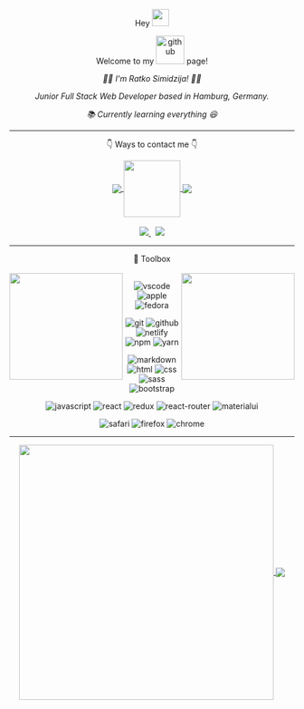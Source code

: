 <p align="center"> Hey  <img src="https://raw.githubusercontent.com/MartinHeinz/MartinHeinz/master/wave.gif" width="30px"> </p>
<p align="center">Welcome to my <img width=50 src="https://github.githubassets.com/images/modules/logos_page/Octocat.png"  alt="github"/> page!</p>
<p align="center"><i>👨‍💻 I'm Ratko Simidzija! 🙋‍♂️</i></p>
<p align="center"><i>Junior Full Stack Web Developer based in Hamburg, Germany.</i></p>
<p align="center"><i>📚 Currently learning everything 😆</i></p>

---
<p align="center">👇 Ways to contact me 👇</p>

<div align="center"> 
<a href="https://linkedin.com/in/ratkosimidzija">
  <img align="center" src="https://img.shields.io/badge/LinkedIn-0077B5?style=for-the-badge&logo=linkedin&logoColor=white" />
</a>  
<a href="#">
  <img align="center" width="100" src="https://camo.githubusercontent.com/ec0df7b334d15078e980be8f26f35f1bd6f004eaa4a121db42fed361360c1817/68747470733a2f2f6d656469612e67697068792e636f6d2f6d656469612f4c6e516a7057614f4e386e68723231764e572f67697068792e676966" />
</a> 
<a href="https://www.instagram.com/sira08_/" target="_blank">
  <img align="center" src="https://img.shields.io/badge/Instagram-E4405F?style=for-the-badge&logo=instagram&logoColor=white" />
</a> 
</div>
<br/>
<div align="center"> 
<a href="mailto:ratko.simidzija@icloud.com">
  <img src="https://img.shields.io/badge/mail-007aff?style=for-the-badge&logo=icloud&logoColor=white" />
</a>  &nbsp;
<a href="https://t.me/sira_08">
  <img src="https://img.shields.io/badge/Telegram-2CA5E0?style=for-the-badge&logo=telegram&logoColor=white" />
</a>  
</div>
<hr/>

<div align="center">🧰 Toolbox</div>
<br/>


<a href="#">
  <img align="left" width=200 height=188 align="left" src="https://raw.githubusercontent.com/rahul-jha98/rahul-jha98/main/techstack.gif" />
</a>  

<a href="#">
  <img align="right" width=200 height=188 src="https://camo.githubusercontent.com/62da68eb62b1e5f175f7d1f0191dd89a653d7908feb22d37d4a0ab07365d6791/68747470733a2f2f6d656469612e67697068792e636f6d2f6d656469612f4d3967624264396e6244724f5475314d71782f67697068792e676966" />
</a> 

<div align="center">
  
<img src="https://img.shields.io/badge/Visual_Studio_Code-0078D4?style=flat&logo=visual%20studio%20code&logoColor=white" alt="vscode"/> <img src="https://img.shields.io/badge/Apple-Mac%20Mini%20M1-lightgrey?style=flat&logo=apple" alt="apple"/>
<img src="https://img.shields.io/badge/Fedora-294172?style=flat&logo=fedora&logoColor=white" alt="fedora"/> 

<img src="https://img.shields.io/badge/Git-F05032?style=flat&logo=git&logoColor=white" alt="git"/> <img src="https://img.shields.io/badge/GitHub-100000?style=flat&logo=github&logoColor=white" alt="github"/>
<img src="https://img.shields.io/badge/Netlify-00C7B7?style=flat&logo=netlify&logoColor=white" alt="netlify"/>
<img src="https://img.shields.io/badge/npm-CB3837?style=flat&logo=npm&logoColor=white" alt="npm"/> 
<img src="https://img.shields.io/badge/Yarn-2C8EBB?style=flat&logo=yarn&logoColor=white" alt="yarn"/>

<img src="https://img.shields.io/badge/Markdown-000000?style=flat&logo=markdown&logoColor=white" alt="markdown"/> <img src="https://img.shields.io/badge/HTML5-E34F26?style=flat&logo=html5&logoColor=white" alt="html"/> 
<img src="https://img.shields.io/badge/CSS3-1572B6?style=flat&logo=css3&logoColor=white" alt="css"/>
<img src="https://img.shields.io/badge/Sass-CC6699?style=flat&logo=sass&logoColor=white" alt="sass"/>
<img src="https://img.shields.io/badge/Bootstrap-563D7C?style=flat&logo=bootstrap&logoColor=white" alt="bootstrap"/>

<img src="https://img.shields.io/badge/JavaScript-F7DF1E?style=flat&logo=javascript&logoColor=black" alt="javascript"/> <img src="https://img.shields.io/badge/React-20232A?style=flat&logo=react&logoColor=61DAFB" alt="react"/>
<img src="https://img.shields.io/badge/Redux-593D88?style=flat&logo=redux&logoColor=white" alt="redux"/>
<img src="https://img.shields.io/badge/React_Router-CA4245?style=flat&logo=react-router&logoColor=white" alt="react-router"/>
<img src="https://img.shields.io/badge/Material--UI-0081CB?style=flat&logo=material-ui&logoColor=white" alt="materialui"/>
  
<img src="https://img.shields.io/badge/Safari-FF1B2D?style=flat&logo=Safari&logoColor=white" alt="safari"/> <img src="https://img.shields.io/badge/Firefox_Browser-FF7139?style=flat&logo=Firefox-Browser&logoColor=white" alt="firefox"/>
<img src="https://img.shields.io/badge/Google_chrome-4285F4?style=flat&logo=Google-chrome&logoColor=white" alt="chrome"/>

</div>
</div>
  
---
<div align="center">
<a href="https://github.com/ratko-sim/github-readme-stats">
  <img width=450 align="center" src="https://github-readme-stats-ratko-sim.vercel.app/api?username=ratko-sim&count_private=true&show_icons=true&bg_color=66000000&text_color=5D6D7E&title_color=0078FF&border_color=66000000&custom_title=GitHub Stats" />
</a>

<a href="https://github.com/ratko-sim/github-readme-stats">
  <img card_width=450 align="center" src="https://github-readme-stats.vercel.app/api/top-langs/?username=ratko-sim&layout=compact&bg_color=66000000&text_color=5D6D7E&title_color=0078FF&border_color=66000000&langs_count=10" />
</a> 
</div>
